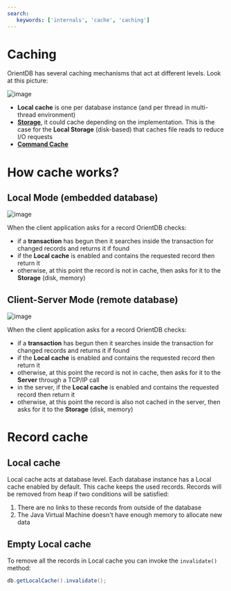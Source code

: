 ```yaml
---
search:
   keywords: ['internals', 'cache', 'caching']
---
```


# Caching

OrientDB has several caching mechanisms that act at different levels. Look at this picture:

![image](http://www.orientdb.org/images/caching.png)

- **Local cache** is one per database instance (and per thread in multi-thread environment)
- **[Storage](../Concepts.md#storage)**, it could cache depending on the implementation. This is the case for the **Local Storage** (disk-based) that caches file reads to reduce I/O requests
- **[Command Cache](../sql/Command-Cache.md)**


# How cache works?

## Local Mode (embedded database)

![image](http://www.orientdb.org/images/cache-flow.png)

When the client application asks for a record OrientDB checks:
- if a **transaction** has begun then it searches inside the transaction for changed records and returns it if found
- if the **Local cache** is enabled and contains the requested record then return it
- otherwise, at this point the record is not in cache, then asks for it to the **Storage** (disk, memory)

## Client-Server Mode (remote database)

![image](http://www.orientdb.org/images/cache_flow_client_server.png)

When the client application asks for a record OrientDB checks:
- if a **transaction** has begun then it searches inside the transaction for changed records and returns it if found
- if the **Local cache** is enabled and contains the requested record then return it
- otherwise, at this point the record is not in cache, then asks for it to the **Server** through a TCP/IP call
- in the server, if the **Local cache** is enabled and contains the requested record then return it
- otherwise, at this point the record is also not cached in the server, then asks for it to the **Storage** (disk, memory)

# Record cache

## Local cache

Local cache acts at database level. Each database instance has a Local cache enabled by default. This cache keeps the used records. Records will be removed from heap if two conditions will be satisfied:

1. There are no links to these records from outside of the database
1. The Java Virtual Machine doesn't have enough memory to allocate new data

## Empty Local cache

To remove all the records in Local cache you can invoke the <code>invalidate()</code> method:
```java
db.getLocalCache().invalidate();
```
